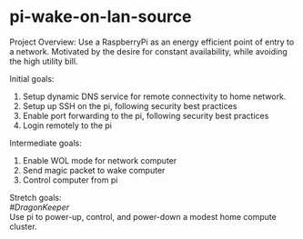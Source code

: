 # pi-wake-on-lan-source

Project Overview: Use a RaspberryPi as an energy efficient point of entry to a network.  Motivated by the desire for constant availability, while avoiding the high utility bill.

Initial goals:
1) Setup dynamic DNS service for remote connectivity to home network.
2) Setup up SSH on the pi, following security best practices
3) Enable port forwarding to the pi, following security best practices
4) Login remotely to the pi

Intermediate goals:
1) Enable WOL mode for network computer
2) Send magic packet to wake computer
3) Control computer from pi

Stretch goals: <br/>
<em>#DragonKeeper</em> <br/>
Use pi to power-up, control, and power-down a modest home compute cluster.
